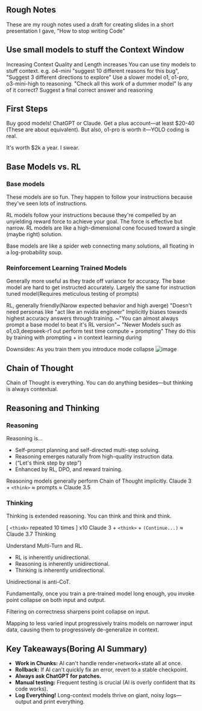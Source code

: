 ## Rough Notes

These are my rough notes used a draft for creating slides in a short presentation I gave, "How to stop writing Code"

## Use small models to stuff the Context Window
Increasing Context Quality and Length increases
You can use tiny models to stuff context.
e.g. o4-mini "suggest 10 different reasons for this bug", "Suggest 3 different directions to explore"
Use a slower model o1, o1-pro, o3-mini-high to reasoning.
"Check all this work of a dummer model"
Is any of it correct? Suggest a final correct answer and reasoning


## First Steps
Buy good models!
ChatGPT or Claude. Get a plus account—at least $20-40 (These are about equivalent).
But also, o1-pro is worth it—YOLO coding is real.

It's worth $2k a year. I swear.

## Base Models vs. RL

### Base models
These models are so fun. They happen to follow your instructions because they've seen lots of instructions.

RL models follow your instructions because they're compelled by an unyielding reward force to achieve your goal.
The force is effective but narrow.
RL models are like a high-dimensional cone focused toward a single (maybe right) solution.

Base models are like a spider web connecting many solutions, all floating in a log-probability soup.

### Reinforcement Learning Trained Models
Generally more useful as they trade off variance for accuracy.
The base model are hard to get instructed accurately.
Largely the same for instruction tuned model(Requires meticulous testing of prompts)

RL, generally friendly(Narow expected behavior and high averge)
"Doesn't need personas like "act like an nvidia engineer"
Implicitly biases towards highest accuracy answers through training.
~"You can almost always prompt a base model to beat it's RL version"~
"Newer Models such as o1,o3,deepseek-r1 out perform test time compute + prompting"
They do this by training with prompting + in context learning during


Downsides:
As you train them you introduce mode collapse
![image](https://github.com/user-attachments/assets/b0ba2565-8697-46f3-a5d9-901956a6db35)


## Chain of Thought

Chain of Thought is everything. You can do anything besides—but thinking is always contextual.

## Reasoning and Thinking

### Reasoning
Reasoning is...
- Self-prompt planning and self-directed multi-step solving.
- Reasoning emerges naturally from high-quality instruction data.
- (“Let's think step by step”)
- Enhanced by RL, DPO, and reward training.

Reasoning models generally perform Chain of Thought implicitly.
Claude 3 + `<think>` ≈ prompts ≈ Claude 3.5

### Thinking
Thinking is extended reasoning.
You can think and think and think.

[ `<think>` repeated 10 times ] x10
Claude 3 + `<think>` + `(Continue...)` ≈ Claude 3.7 Thinking

Understand Multi-Turn and RL.

- RL is inherently unidirectional.
- Reasoning is inherently unidirectional.
- Thinking is inherently unidirectional.

Unidirectional is anti-CoT.

Fundamentally, once you train a pre-trained model long enough, you invoke point collapse on both input and output.

Filtering on correctness sharpens point collapse on input.

Mapping to less varied input progressively trains models on narrower input data, causing them to progressively de-generalize in context.


## Key Takeaways(Boring AI Summary)

- **Work in Chunks:** AI can't handle render+network+state all at once.
- **Rollback:** If AI can't quickly fix an error, revert to a stable checkpoint.
- **Always ask ChatGPT for patches.**
- **Manual testing:** Frequent testing is crucial (AI is overly confident that its code works).
- **Log Everything!** Long-context models thrive on giant, noisy logs—output and print everything.


